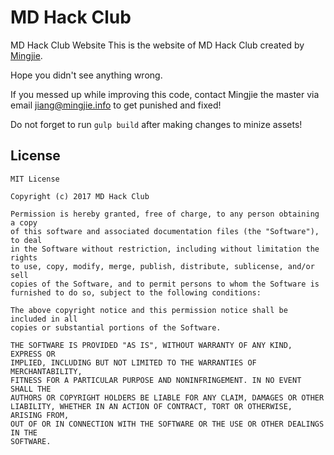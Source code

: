 # MD Hack Club
MD Hack Club Website
This is the website of MD Hack Club created by [Mingjie](https://www.mingjie.info).

Hope you didn't see anything wrong.

If you messed up while improving this code, contact Mingjie the master via email [jiang@mingjie.info](mailto:jiang@mingjie.info) to get punished and fixed!

Do not forget to run `gulp build` after making changes to minize assets!

## License
```
MIT License

Copyright (c) 2017 MD Hack Club

Permission is hereby granted, free of charge, to any person obtaining a copy
of this software and associated documentation files (the "Software"), to deal
in the Software without restriction, including without limitation the rights
to use, copy, modify, merge, publish, distribute, sublicense, and/or sell
copies of the Software, and to permit persons to whom the Software is
furnished to do so, subject to the following conditions:

The above copyright notice and this permission notice shall be included in all
copies or substantial portions of the Software.

THE SOFTWARE IS PROVIDED "AS IS", WITHOUT WARRANTY OF ANY KIND, EXPRESS OR
IMPLIED, INCLUDING BUT NOT LIMITED TO THE WARRANTIES OF MERCHANTABILITY,
FITNESS FOR A PARTICULAR PURPOSE AND NONINFRINGEMENT. IN NO EVENT SHALL THE
AUTHORS OR COPYRIGHT HOLDERS BE LIABLE FOR ANY CLAIM, DAMAGES OR OTHER
LIABILITY, WHETHER IN AN ACTION OF CONTRACT, TORT OR OTHERWISE, ARISING FROM,
OUT OF OR IN CONNECTION WITH THE SOFTWARE OR THE USE OR OTHER DEALINGS IN THE
SOFTWARE.
```
